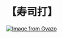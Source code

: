 # 【寿司打】 #

[![Image from Gyazo](https://i.gyazo.com/4eb00059c811e21a1d8b9176d8e5769b.jpg)](https://gyazo.com/4eb00059c811e21a1d8b9176d8e5769b)
